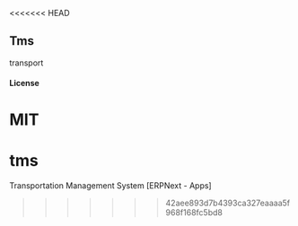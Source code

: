 <<<<<<< HEAD
## Tms

transport

#### License

MIT
=======
# tms
Transportation Management System [ERPNext - Apps]
>>>>>>> 42aee893d7b4393ca327eaaaa5f968f168fc5bd8
